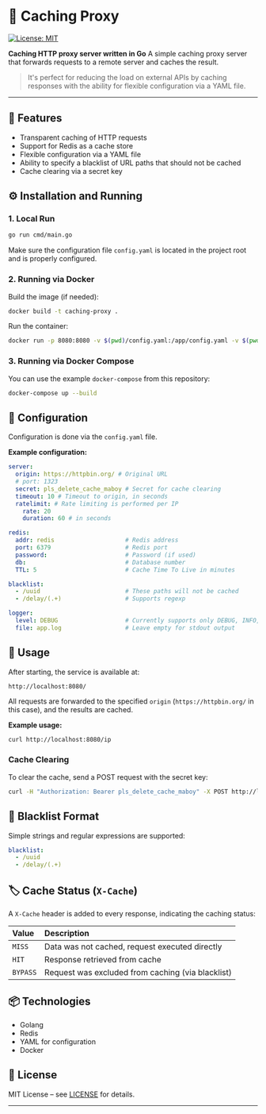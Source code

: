 # 🧠 Caching Proxy

[![License: MIT](https://img.shields.io/badge/License-MIT-yellow.svg)](LICENSE)

**Caching HTTP proxy server written in Go**
A simple caching proxy server that forwards requests to a remote server and caches the result.

> It's perfect for reducing the load on external APIs by caching responses with the ability for flexible configuration via a YAML file.

---

## 📌 Features

*   Transparent caching of HTTP requests
*   Support for Redis as a cache store
*   Flexible configuration via a YAML file
*   Ability to specify a blacklist of URL paths that should not be cached
*   Cache clearing via a secret key

## ⚙️ Installation and Running

### 1. Local Run

```bash
go run cmd/main.go
```

Make sure the configuration file `config.yaml` is located in the project root and is properly configured.

### 2. Running via Docker

Build the image (if needed):

```bash
docker build -t caching-proxy .
```

Run the container:

```bash
docker run -p 8080:8080 -v $(pwd)/config.yaml:/app/config.yaml -v $(pwd)/app.log:/app/app.log caching-proxy
```

### 3. Running via Docker Compose

You can use the example `docker-compose` from this repository:

```bash
docker-compose up --build
```

## 📄 Configuration

Configuration is done via the `config.yaml` file.

**Example configuration:**

```yaml
server:
  origin: https://httpbin.org/ # Original URL
  # port: 1323
  secret: pls_delete_cache_maboy # Secret for cache clearing
  timeout: 10 # Timeout to origin, in seconds
  ratelimit: # Rate limiting is performed per IP
    rate: 20
    duration: 60 # in seconds

redis:
  addr: redis                    # Redis address
  port: 6379                     # Redis port
  password:                      # Password (if used)
  db:                            # Database number
  TTL: 5                         # Cache Time To Live in minutes

blacklist:
  - /uuid                        # These paths will not be cached
  - /delay/(.+)                  # Supports regexp

logger:
  level: DEBUG                   # Currently supports only DEBUG, INFO, ERROR
  file: app.log                  # Leave empty for stdout output
```

## 🧪 Usage

After starting, the service is available at:

`http://localhost:8080/`

All requests are forwarded to the specified `origin` (`https://httpbin.org/` in this case), and the results are cached.

**Example usage:**

```bash
curl http://localhost:8080/ip
```

### Cache Clearing

To clear the cache, send a POST request with the secret key:

```bash
curl -H "Authorization: Bearer pls_delete_cache_maboy" -X POST http://localhost:8080/clear
```

## 📁 Blacklist Format

Simple strings and regular expressions are supported:

```yaml
blacklist:
  - /uuid
  - /delay/(.+)
```

## 🏷 Cache Status (`X-Cache`)

A `X-Cache` header is added to every response, indicating the caching status:

| Value   | Description                                        |
| :------ | :------------------------------------------------- |
| `MISS`  | Data was not cached, request executed directly     |
| `HIT`   | Response retrieved from cache                      |
| `BYPASS`| Request was excluded from caching (via blacklist)  |

## 📦 Technologies

*   Golang
*   Redis
*   YAML for configuration
*   Docker

## 🧾 License

MIT License – see [LICENSE](LICENSE) for details.

---
